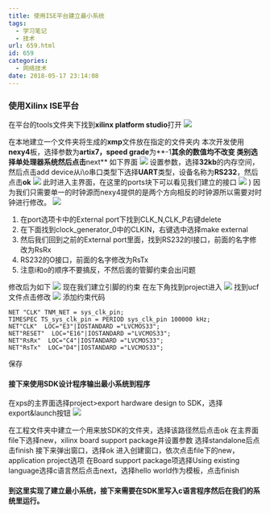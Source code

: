 ```yaml
---
title: 使用ISE平台建立最小系统
tags:
  - 学习笔记
  - 技术
url: 659.html
id: 659
categories:
  - 网络技术
date: 2018-05-17 23:14:08
---
```


### 使用Xilinx ISE平台

在平台的tools文件夹下找到**xilinx platform studio**打开
![](http://file.mgek.cc/images/blog/ise-minsystem-1.webp) 

在本地建立一个文件夹将生成的**xmp**文件放在指定的文件夹内 本次开发使用**nexy4**板，选择参数为**artix7，speed grade**为**-1**其余的数值均不改变 类别选择单处理器系统然后点击**next** 如下界面
![](http://file.mgek.cc/images/blog/ise-minsystem-2.webp) 
设置参数，选择**32kb**的内存空间，然后点击add device从i\\o串口类型下选择**UART**类型，设备名称为**RS232**，然后点击**ok**
![](http://file.mgek.cc/images/blog/ise-minsystem-3.webp) 
此时进入主界面，在这里的ports块下可以看见我们建立的接口
![](http://file.mgek.cc/images/blog/ise-minsystem-4.webp) )
因为我们只需要单一的时钟源而nexy4提供的是两个方向相反的时钟源所以需要对时钟进行修改。 
![](http://file.mgek.cc/images/blog/ise-minsystem-5.webp) 

1.  在port选项卡中的External port下找到CLK\_N,CLK\_P右键delete
2.  在下面找到clock\_generator\_0中的CLKIN，右键选中选择make external
3.  然后我们回到之前的External port里面，找到RS232的I接口，前面的名字修改为RsRx
4.  RS232的O接口，前面的名字修改为RsTx
5.  注意i和o的顺序不要搞反，不然后面的管脚约束会出问题

修改后为如下
![](http://file.mgek.cc/images/blog/ise-minsystem-6.webp) 
现在我们建立引脚的约束 在左下角找到project进入 
![](http://file.mgek.cc/images/blog/ise-minsystem-7.webp)
找到ucf文件点击修改
![](http://file.mgek.cc/images/blog/ise-minsystem-8.webp) 
添加约束代码


    NET "CLK" TNM_NET = sys_clk_pin;
    TIMESPEC TS_sys_clk_pin = PERIOD sys_clk_pin 100000 kHz;
    NET"CLK"  LOC="E3"|IOSTANDARD ="LVCMOS33";
    NET"RESET"  LOC="E16"|IOSTANDARD ="LVCMOS33";
    NET"RsRx"  LOC="C4"|IOSTANDARD ="LVCMOS33";
    NET"RsTx"  LOC="D4"|IOSTANDARD ="LVCMOS33";

保存

#### **接下来使用SDK设计程序输出最小系统到程序**

在xps的主界面选择project>export hardware design to SDK，选择export&launch按钮
![](http://file.mgek.cc/images/blog/ise-minsystem-9.webp) 

在工程文件夹中建立一个用来放SDK的文件夹，选择该路径然后点击ok 在主界面file下选择new，xilinx board support package并设置参数 选择standalone后点击finish 接下来弹出窗口，选择ok 进入创建窗口，依次点击file下的new，application project选项 在Board support package项选择Using existing language选择c语言然后点击next，选择hello world作为模板，点击finish

#### 到这里实现了建立最小系统，接下来需要在SDK里写入c语言程序然后在我们的系统里运行。